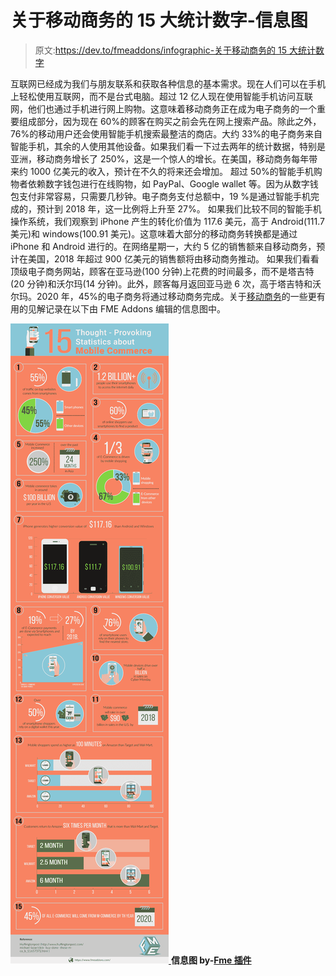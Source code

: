 # 关于移动商务的 15 大统计数字-信息图

> 原文:[https://dev.to/fmeaddons/infographic-关于移动商务的 15 大统计数字](https://dev.to/fmeaddons/infographic---top-15-stats-and-figures-regarding-mobile-commerce)

互联网已经成为我们与朋友联系和获取各种信息的基本需求。现在人们可以在手机上轻松使用互联网，而不是台式电脑。超过 12 亿人现在使用智能手机访问互联网，他们也通过手机进行网上购物。这意味着移动商务正在成为电子商务的一个重要组成部分，因为现在 60%的顾客在购买之前会先在网上搜索产品。除此之外，76%的移动用户还会使用智能手机搜索最整洁的商店。大约 33%的电子商务来自智能手机，其余的人使用其他设备。如果我们看一下过去两年的统计数据，特别是亚洲，移动商务增长了 250%，这是一个惊人的增长。在美国，移动商务每年带来约 1000 亿美元的收入，预计在不久的将来还会增加。
超过 50%的智能手机购物者依赖数字钱包进行在线购物，如 PayPal、Google wallet 等。因为从数字钱包支付非常容易，只需要几秒钟。电子商务支付总额中，19 %是通过智能手机完成的，预计到 2018 年，这一比例将上升至 27%。
如果我们比较不同的智能手机操作系统，我们观察到 iPhone 产生的转化价值为 117.6 美元，高于 Android(111.7 美元)和 windows(100.91 美元)。这意味着大部分的移动商务转换都是通过 iPhone 和 Android 进行的。在网络星期一，大约 5 亿的销售额来自移动商务，预计在美国，2018 年超过 900 亿美元的销售额将由移动商务推动。
如果我们看看顶级电子商务网站，顾客在亚马逊(100 分钟)上花费的时间最多，而不是塔吉特(20 分钟)和沃尔玛(14 分钟)。此外，顾客每月返回亚马逊 6 次，高于塔吉特和沃尔玛。2020 年，45%的电子商务将通过移动商务完成。关于[移动商务](https://www.fmeaddons.com/blog/15-thought-provoking-statistics-mobile-commerce-infographic)的一些更有用的见解记录在以下由 FME Addons 编辑的信息图中。

[![15 Thought-Provoking Statistics about Mobile Commerce](img/e2a93f5221734504cd0a8171a906fed9.png) ](https://www.fmeaddons.com/fmeaddons_blog/wp-content/uploads/2017/07/15-Thought-Provoking-Statistics-about-Mobile-Commerce.jpg) **信息图 by-[Fme 插件](http://www.fmeaddons.com/)**